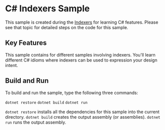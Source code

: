 C# Indexers Sample
================

This sample is created during the [Indexers](https://docs.microsoft.com/dotnet/articles/csharp/indexers)
for learning C# features. Please see that topic for detailed steps on the code
for this sample.

Key Features
------------

This sample contains for different samples involving
indexers. You'll learn different C# idioms where indexers can be
used to expression your design intent.

Build and Run
-------------

To build and run the sample, type the following three commands:

`dotnet restore`
`dotnet build`
`dotnet run`

`dotnet restore` installs all the dependencies for this sample into the current directory.
`dotnet build` creates the output assembly (or assemblies).
`dotnet run` runs the output assembly.
